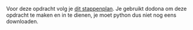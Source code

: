 Voor deze opdracht volg je [dit stappenplan](https://projects.raspberrypi.org/nl-NL/projects/team-chooser).
Je gebruikt dodona om deze opdracht te maken en in te dienen, je moet python dus niet nog eens downloaden.
